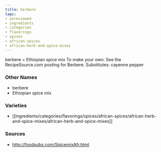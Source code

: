 ```yaml
---
title: berbere
tags:
- unreviewed
- ingredients
- categories
- flavorings
- spices
- african-spices
- african-herb-and-spice-mixes
---
```

berbere = Ethiopian spice mix To make your own: See the RecipeSource.com posting for Berbere. Substitutes: cayenne pepper

### Other Names

* berbere
* Ethiopian spice mix

### Varieties

* [[ingredients/categories/flavorings/spices/african-spices/african-herb-and-spice-mixes/african-herb-and-spice-mixes]]

### Sources
* http://foodsubs.com/SpicemixAfr.html
